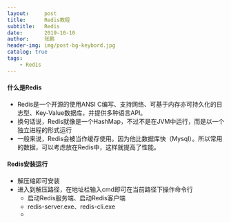 ```yaml
---
layout:     post 
title:      Redis教程
subtitle:   Redis
date:       2019-10-10
author:     张鹏
header-img: img/post-bg-keybord.jpg
catalog: true   
tags:                         
    - Redis
---
```


#### 什么是Redis

- Redis是一个开源的使用ANSI C编写、支持网络、可基于内存亦可持久化的日志型、Key-Value数据库，并提供多种语言API。
- 换句话说，Redis就像是一个HashMap，不过不是在JVM中运行，而是以一个独立进程的形式运行
- 一般来说，Redis会被当作缓存使用。因为他比数据库快（Mysql）。所以常用的数据，可以考虑放在Redis中，这样就提高了性能。

#### Redis安装运行

- 解压缩即可安装
- 进入到解压路径，在地址栏输入cmd即可在当前路径下操作命令行
   - 启动Redis服务端、启动Redis客户端
   - redis-server.exe、redis-cli.exe
   - ![]()